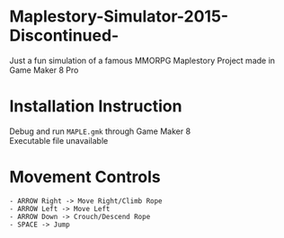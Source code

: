 # Maplestory-Simulator-2015-Discontinued-
Just a fun simulation of a famous MMORPG Maplestory Project made in Game Maker 8 Pro

# Installation Instruction
Debug and run `MAPLE.gmk` through Game Maker 8
<br />
Executable file unavailable
# Movement Controls
```
- ARROW Right -> Move Right/Climb Rope
- ARROW Left -> Move Left
- ARROW Down -> Crouch/Descend Rope
- SPACE -> Jump
```
